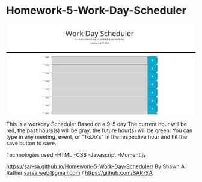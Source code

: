 # Homework-5-Work-Day-Scheduler

![](images/WorkDayScheduler%20Readme.JPG)

This is a workday Scheduler
Based on a 9-5 day 
The current hour will be red, the past hours(s) will be gray, the future hour(s) will be green.
You can type in any meeting, event, or "ToDo's" in the respective hour and hit the save button to save.

Technologies used
-HTML
-CSS
-Javascript
-Moment.js

https://sar-sa.github.io/Homework-5-Work-Day-Scheduler/
By Shawn A. Rather sarsa.web@gmail.com / https://github.com/SAR-SA
